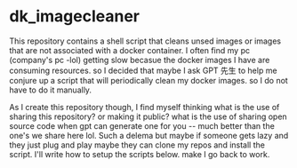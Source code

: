 # dk_imagecleaner

This repository contains a shell script that cleans unsed images or images 
that are not associated with a docker container. I often find my pc (company's pc -lol) getting 
slow becasue the docker images I have are consuming resources. so I decided that maybe I ask GPT 先生
to help me conjure up a script that will periodically clean my docker images. so I do not have to do it manually. 

As I create this repository though, I find myself thinking what is the use of sharing this repository? or making it public?
what is the use of sharing open source code when gpt can generate one for you -- much better than the one's we share here lol. 
Such a delema but maybe if someone gets lazy and they just plug and play maybe they can clone my repos and install the script.
I'll write how to setup the scripts below. make I go back to work. 

